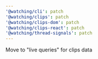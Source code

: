```yaml
---
'@watching/cli': patch
'@watching/clips': patch
'@watching/clips-dom': patch
'@watching/clips-react': patch
'@watching/thread-signals': patch
---
```


Move to "live queries" for clips data
